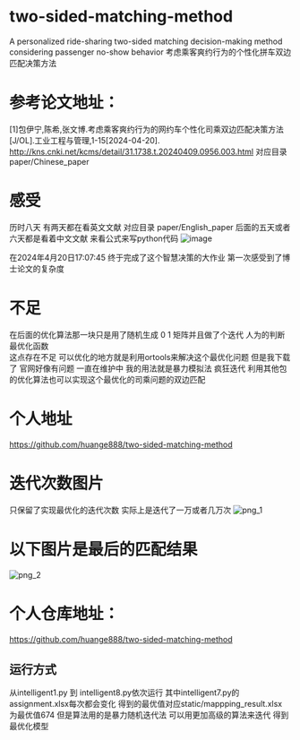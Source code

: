 # two-sided-matching-method
A personalized ride-sharing two-sided matching decision-making method considering passenger no-show behavior
考虑乘客爽约行为的个性化拼车双边匹配决策方法

# 参考论文地址：
[1]包伊宁,陈希,张文博.考虑乘客爽约行为的网约车个性化司乘双边匹配决策方法[J/OL].工业工程与管理,1-15[2024-04-20].
http://kns.cnki.net/kcms/detail/31.1738.t.20240409.0956.003.html
对应目录paper/Chinese_paper
# 感受
 历时八天  有两天都在看英文文献 
对应目录 paper/English_paper
后面的五天或者六天都是看着中文文献 来看公式来写python代码
![image](https://github.com/huange888/two-sided-matching-method/assets/118048444/ab40922a-e258-444b-9b62-ad07372ced33)

 在2024年4月20日17:07:45 终于完成了这个智慧决策的大作业
 第一次感受到了博士论文的复杂度

# 不足
 在后面的优化算法那一块只是用了随机生成 0 1 矩阵并且做了个迭代 人为的判断最优化函数  
 这点存在不足 可以优化的地方就是利用ortools来解决这个最优化问题 但是我下载了 官网好像有问题 一直在维护中
 我的用法就是暴力模拟法 疯狂迭代
 利用其他包的优化算法也可以实现这个最优化的司乘问题的双边匹配

# 个人地址
https://github.com/huange888/two-sided-matching-method

# 迭代次数图片  
只保留了实现最优化的迭代次数 实际上是迭代了一万或者几万次
![png_1](https://github.com/huange888/two-sided-matching-method/assets/118048444/15f781b6-4853-4dd2-98e4-dedc6ea406e8)

# 以下图片是最后的匹配结果

![png_2](https://github.com/huange888/two-sided-matching-method/assets/118048444/e81de200-e191-4dc1-ab3a-79fc5b0ce8b7)

# 个人仓库地址：
https://github.com/huange888/two-sided-matching-method

## 运行方式
 从intelligent1.py 到 intelligent8.py依次运行
 其中intelligent7.py的 assignment.xlsx每次都会变化 得到的最优值对应static/mappping_result.xlsx 为最优值674
 但是算法用的是暴力随机迭代法 可以用更加高级的算法来迭代 得到最优化模型
